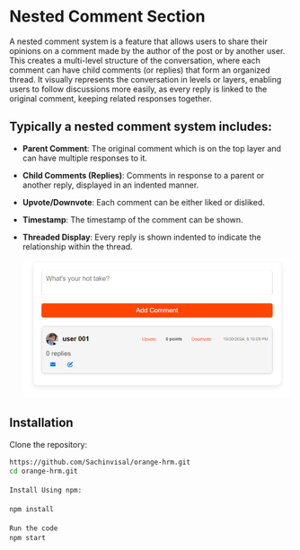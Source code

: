 # Nested Comment Section

A nested comment system is a feature that allows users to share their opinions on a comment made by the author of the post or by another user. This creates a multi-level structure of the conversation, where each comment can have child comments (or replies) that form an organized thread. It visually represents the conversation in levels or layers, enabling users to follow discussions more easily, as every reply is linked to the original comment, keeping related responses together.

## Typically a nested comment system includes:

- **Parent Comment**: The original comment which is on the top layer and can have multiple responses to it.
- **Child Comments (Replies)**: Comments in response to a parent or another reply, displayed in an indented manner.
- **Upvote/Downvote**: Each comment can be either liked or disliked.
- **Timestamp**: The timestamp of the comment can be shown.
- **Threaded Display**: Every reply is shown indented to indicate the relationship within the thread.

  ![image alt](https://github.com/Sachinvisal/orange-hrm/blob/f85878c296199ef8ce3476212cf27f23b603949f/src/img/Screenshot%202024-10-30%20204621.png)

## Installation

Clone the repository:

```bash
https://github.com/Sachinvisal/orange-hrm.git
cd orange-hrm.git

Install Using npm:

npm install

Run the code
npm start
